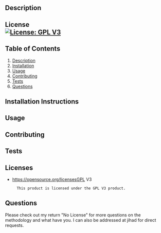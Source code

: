 
## 

## Description



## License <br />[![License: GPL V3](https://img.shields.io/badge/License-GPL%20v3-blue.svg)](http://www.gnu.org/licenses/gpl-3.0)

## Table of Contents
1. [Description](#description)
2. [Installation](#installation)
3. [Usage](#usage)
4. [Contributing](#contributing)
5. [Tests](#tests)
6. [Questions](#questions)

## Installation Instructions



## Usage



## Contributing



## Tests



## Licenses

 
* https://opensource.org/licensesGPL V3

        This product is licensed under the GPL V3 product.

## Questions
Please check out my return "No License" for more questions on the methodology and what have you.
I can also be addressed at jihad for direct requests.
